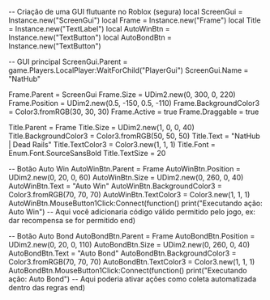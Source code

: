 -- Criação de uma GUI flutuante no Roblox (segura)
local ScreenGui = Instance.new("ScreenGui")
local Frame = Instance.new("Frame")
local Title = Instance.new("TextLabel")
local AutoWinBtn = Instance.new("TextButton")
local AutoBondBtn = Instance.new("TextButton")

-- GUI principal
ScreenGui.Parent = game.Players.LocalPlayer:WaitForChild("PlayerGui")
ScreenGui.Name = "NatHub"

Frame.Parent = ScreenGui
Frame.Size = UDim2.new(0, 300, 0, 220)
Frame.Position = UDim2.new(0.5, -150, 0.5, -110)
Frame.BackgroundColor3 = Color3.fromRGB(30, 30, 30)
Frame.Active = true
Frame.Draggable = true

Title.Parent = Frame
Title.Size = UDim2.new(1, 0, 0, 40)
Title.BackgroundColor3 = Color3.fromRGB(50, 50, 50)
Title.Text = "NatHub | Dead Rails"
Title.TextColor3 = Color3.new(1, 1, 1)
Title.Font = Enum.Font.SourceSansBold
Title.TextSize = 20

-- Botão Auto Win
AutoWinBtn.Parent = Frame
AutoWinBtn.Position = UDim2.new(0, 20, 0, 60)
AutoWinBtn.Size = UDim2.new(0, 260, 0, 40)
AutoWinBtn.Text = "Auto Win"
AutoWinBtn.BackgroundColor3 = Color3.fromRGB(70, 70, 70)
AutoWinBtn.TextColor3 = Color3.new(1, 1, 1)
AutoWinBtn.MouseButton1Click:Connect(function()
    print("Executando ação: Auto Win")
    -- Aqui você adicionaria código válido permitido pelo jogo, ex: dar recompensa se for permitido
end)

-- Botão Auto Bond
AutoBondBtn.Parent = Frame
AutoBondBtn.Position = UDim2.new(0, 20, 0, 110)
AutoBondBtn.Size = UDim2.new(0, 260, 0, 40)
AutoBondBtn.Text = "Auto Bond"
AutoBondBtn.BackgroundColor3 = Color3.fromRGB(70, 70, 70)
AutoBondBtn.TextColor3 = Color3.new(1, 1, 1)
AutoBondBtn.MouseButton1Click:Connect(function()
    print("Executando ação: Auto Bond")
    -- Aqui poderia ativar ações como coleta automatizada dentro das regras
end)
